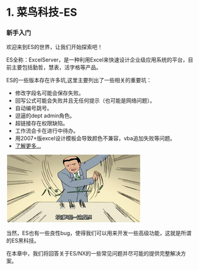 # 1. 菜鸟科技-ES

### 新手入门
欢迎来到ES的世界，让我们开始探索吧！

ES全称：ExcelServer，是一种利用Excel来快速设计企业级应用系统的平台，目前主要包括勤哲，慧表，活字格等产品。

ES的一些版本存在许多坑,这里主要列出了一些相关的重要坑：

- 修改字段名可能会保存失败。
- 回写公式可能会失败并且无任何提示（也可能是网络问题）。
- 自动编号跳号。
- 逗逼的dept admin角色。
- 超链接存在权限缺陷。
- 工作流会卡在进行中待办。
- 用2007+版excel设计模板会导致颜色不兼容，vba追加失败等问题。
- [了解更多...](http://ylin.wang/2014/10/31/EsDiediedie/) 

![](./bug.jpg?raw=true)

当然，ES也有一些良性bug，使得我们可以用来开发一些高级功能，这就是所谓的ES黑科技。

在本章中，我们将回答关于ES/NX的一些常见问题并尽可能的提供完整解决方案。
